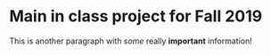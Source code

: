 # Main in class project for Fall 2019
This is another paragraph with *some* really **important** information!

